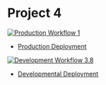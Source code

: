 # Project 4

[![Production Workflow 1](https://github.com/aarroyo20/Project4-final/actions/workflows/prod.yml/badge.svg)](https://github.com/aarroyo20/Project4-final/actions/workflows/prod.yml)

* [Production Deployment](https://angela-project4prod.herokuapp.com/)


[![Development Workflow 3.8](https://github.com/aarroyo20/Project4-final/actions/workflows/dev.yml/badge.svg)](https://github.com/aarroyo20/Project4-final/actions/workflows/dev.yml)

* [Developmental Deployment](https://angela-project4dev.herokuapp.com/)
